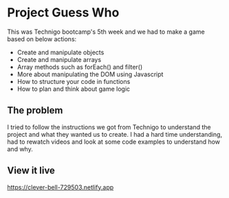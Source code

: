# Project Guess Who

This was Technigo bootcamp's 5th week and we had to make a game based on below actions:

- Create and manipulate objects
- Create and manipulate arrays
- Array methods such as forEach() and filter()
- More about manipulating the DOM using Javascript
- How to structure your code in functions
- How to plan and think about game logic

## The problem

I tried to follow the instructions we got from Technigo to understand the project and what they wanted us to create. I had a hard time understanding, had to rewatch videos and look at some code examples to understand how and why. 

## View it live

https://clever-bell-729503.netlify.app
